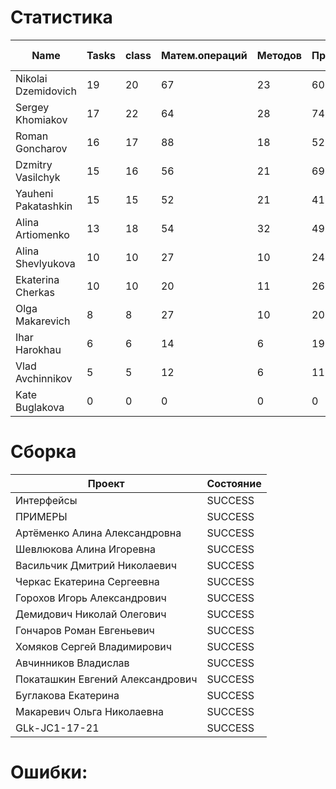 # Статистика

| Name | Tasks | class | Матем.операций | Методов | Присваиваний | анон.класов | внутр.класов | констант | логирование | лямбды | переменных | перхватов исключений | приват. методов | приват. полей | сравнений | циклов |
| --- | --- | --- | --- | --- | --- | --- | --- | --- | --- | --- | --- | --- | --- | --- | --- | --- |
| Nikolai Dzemidovich | 19 | 20 | 67 | 23 | 60 | 0 | 0 | 1 | 0 | 0 | 55 | 0 | 0 | 1 | 34 | 7 |
| Sergey Khomiakov | 17 | 22 | 64 | 28 | 74 | 0 | 0 | 0 | 0 | 0 | 58 | 4 | 4 | 0 | 32 | 5 |
| Roman Goncharov | 16 | 17 | 88 | 18 | 52 | 0 | 0 | 0 | 0 | 0 | 47 | 0 | 0 | 0 | 34 | 5 |
| Dzmitry Vasilchyk | 15 | 16 | 56 | 21 | 69 | 0 | 0 | 0 | 0 | 0 | 64 | 0 | 5 | 0 | 19 | 4 |
| Yauheni Pakatashkin | 15 | 15 | 52 | 21 | 41 | 0 | 0 | 0 | 0 | 0 | 37 | 0 | 3 | 0 | 15 | 9 |
| Alina Artiomenko | 13 | 18 | 54 | 32 | 49 | 0 | 0 | 0 | 0 | 0 | 44 | 3 | 7 | 1 | 12 | 9 |
| Alina Shevlyukova | 10 | 10 | 27 | 10 | 24 | 0 | 0 | 0 | 0 | 0 | 26 | 0 | 0 | 0 | 2 | 0 |
| Ekaterina Cherkas | 10 | 10 | 20 | 11 | 26 | 0 | 0 | 0 | 0 | 0 | 26 | 0 | 0 | 0 | 1 | 0 |
| Olga Makarevich | 8 | 8 | 27 | 10 | 20 | 0 | 0 | 0 | 0 | 0 | 20 | 0 | 0 | 0 | 11 | 0 |
| Ihar Harokhau | 6 | 6 | 14 | 6 | 19 | 0 | 0 | 0 | 0 | 0 | 19 | 0 | 0 | 0 | 0 | 1 |
| Vlad Avchinnikov | 5 | 5 | 12 | 6 | 11 | 0 | 0 | 0 | 0 | 0 | 11 | 0 | 0 | 0 | 0 | 0 |
| Kate Buglakova | 0 | 0 | 0 | 0 | 0 | 0 | 0 | 0 | 0 | 0 | 0 | 0 | 0 | 0 | 0 | 0 |


# Сборка

| Проект | Состояние |
| --- | --- |
| Интерфейсы  | SUCCESS |
| ПРИМЕРЫ  | SUCCESS |
| Артёменко Алина Александровна  | SUCCESS |
| Шевлюкова Алина Игоревна  | SUCCESS |
| Васильчик Дмитрий Николаевич  | SUCCESS |
| Черкас Екатерина Сергеевна  | SUCCESS |
| Горохов Игорь Александрович  | SUCCESS |
| Демидович Николай Олегович  | SUCCESS |
| Гончаров Роман Евгеньевич  | SUCCESS |
| Хомяков Сергей Владимирович  | SUCCESS |
| Авчинников Владислав  | SUCCESS |
| Покаташкин Евгений Александрович  | SUCCESS |
| Буглакова Екатерина  | SUCCESS |
| Макаревич Ольга Николаевна  | SUCCESS |
| GLk-JC1-17-21  | SUCCESS |


# Ошибки:

